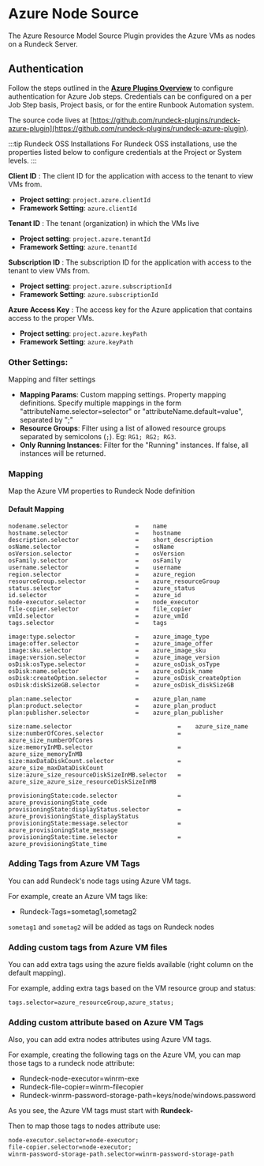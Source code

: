 # Azure Node Source
The Azure Resource Model Source Plugin provides the Azure VMs as nodes on a Rundeck Server.

## Authentication

Follow the steps outlined in the [**Azure Plugins Overview**](/manual/plugins/azure-plugins-overview) to configure authentication for Azure Job steps.
Credentials can be configured on a per Job Step basis, Project basis, or for the entire Runbook Automation system.

The source code lives at [https://github.com/rundeck-plugins/rundeck-azure-plugin](https://github.com/rundeck-plugins/rundeck-azure-plugin).

:::tip Rundeck OSS Installations
For Rundeck OSS installations, use the properties listed below to configure credentials at the Project or System levels.
:::

**Client ID**
: The client ID for the application with access to the tenant to view VMs from.

- **Project setting**: `project.azure.clientId`
- **Framework Setting**: `azure.clientId`

**Tenant ID**
: The tenant (organization) in which the VMs live

- **Project setting**: `project.azure.tenantId`
- **Framework Setting**: `azure.tenantId`

**Subscription ID**
: The subscription ID for the application with access to the tenant to view VMs from.

- **Project setting**: `project.azure.subscriptionId`
- **Framework Setting**: `azure.subscriptionId`

**Azure Access Key**
: The access key for the Azure application that contains access to the proper VMs.

- **Project setting**: `project.azure.keyPath`
- **Framework Setting**: `azure.keyPath`

### Other Settings:

Mapping and filter settings

- **Mapping Params**: Custom mapping settings. Property mapping definitions. Specify multiple mappings in the form "attributeName.selector=selector" or "attributeName.default=value", separated by ";"
- **Resource Groups**:  Filter using a list of allowed resource groups separated by semicolons (`;`). Eg: `RG1; RG2; RG3`.
- **Only Running Instances**: Filter for the "Running" instances. If false, all instances will be returned.

### Mapping

Map the Azure VM properties to Rundeck Node definition

#### Default Mapping

```
nodename.selector                   =    name
hostname.selector                   =    hostname
description.selector                =    short_description
osName.selector                     =    osName
osVersion.selector                  =    osVersion
osFamily.selector                   =    osFamily
username.selector                   =    username
region.selector                     =    azure_region
resourceGroup.selector              =    azure_resourceGroup
status.selector                     =    azure_status
id.selector                         =    azure_id
node-executor.selector              =    node_executor
file-copier.selector                =    file_copier
vmId.selector                       =    azure_vmId
tags.selector                       =    tags

image:type.selector                 =    azure_image_type
image:offer.selector                =    azure_image_offer
image:sku.selector                  =    azure_image_sku
image:version.selector              =    azure_image_version
osDisk:osType.selector              =    azure_osDisk_osType
osDisk:name.selector                =    azure_osDisk_name
osDisk:createOption.selector        =    azure_osDisk_createOption
osDisk:diskSizeGB.selector          =    azure_osDisk_diskSizeGB

plan:name.selector                  =    azure_plan_name
plan:product.selector               =    azure_plan_product
plan:publisher.selector             =    azure_plan_publisher

size:name.selector                              =    azure_size_name
size:numberOfCores.selector                     =    azure_size_numberOfCores
size:memoryInMB.selector                        =    azure_size_memoryInMB
size:maxDataDiskCount.selector                  =    azure_size_maxDataDiskCount
size:azure_size_resourceDiskSizeInMB.selector   =    azure_size_azure_size_resourceDiskSizeInMB

provisioningState:code.selector                 =    azure_provisioningState_code
provisioningState:displayStatus.selector        =    azure_provisioningState_displayStatus
provisioningState:message.selector              =    azure_provisioningState_message
provisioningState:time.selector                 =    azure_provisioningState_time

```

### Adding Tags from Azure VM Tags

You can add Rundeck's node tags using Azure VM tags.

For example, create an Azure VM tags like:

- Rundeck-Tags=sometag1,sometag2

`sometag1` and `sometag2` will be added as tags on Rundeck nodes

### Adding custom tags from Azure VM files

You can add extra tags using the azure fields available (right column on the default mapping).

For example, adding extra tags based on the VM resource group and status:

```
tags.selector=azure_resourceGroup,azure_status;
```

### Adding custom attribute based on Azure VM Tags

Also, you can add extra nodes attributes using Azure VM tags.

For example, creating the following tags on the Azure VM, you can map those tags to a rundeck node attribute:

- Rundeck-node-executor=winrm-exe
- Rundeck-file-copier=winrm-filecopier
- Rundeck-winrm-password-storage-path=keys/node/windows.password

As you see, the Azure VM tags must start with **Rundeck-**

Then to map those tags to nodes attribute use:

```
node-executor.selector=node-executor;
file-copier.selector=node-executor;
winrm-password-storage-path.selector=winrm-password-storage-path
```
